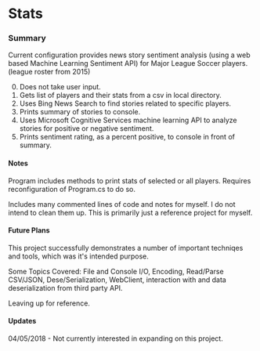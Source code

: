# Stats

### Summary
Current configuration provides news story sentiment analysis (using a web based Machine Learning Sentiment API) for Major League Soccer players. (league roster from 2015)

0. Does not take user input.
1. Gets list of players and their stats from a csv in local directory.
2. Uses Bing News Search to find stories related to specific players.
3. Prints summary of stories to console.
4. Uses Microsoft Cognitive Services machine learning API to analyze stories for positive or negative sentiment.
5. Prints sentiment rating, as a percent positive, to console in front of summary.

#### Notes
Program includes methods to print stats of selected or all players.  Requires reconfiguration of Program.cs to do so.

Includes many commented lines of code and notes for myself.  I do not intend to clean them up.  This is primarily just a reference project for myself.

#### Future Plans
This project successfully demonstrates a number of important techniqes and tools, which was it's intended purpose.

Some Topics Covered: File and Console I/O, Encoding, Read/Parse CSV/JSON, Dese/Serialization, WebClient, interaction with and data deserialization from third party API.

Leaving up for reference.

#### Updates
04/05/2018 - Not currently interested in expanding on this project.
